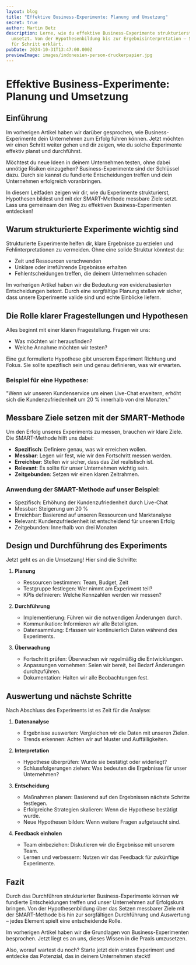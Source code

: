 ```yaml
---
layout: blog
title: "Effektive Business-Experimente: Planung und Umsetzung"
secret: true
author: Martin Betz
description: Lerne, wie du effektive Business-Experimente strukturierst und
  umsetzt. Von der Hypothesenbildung bis zur Ergebnisinterpretation – Schritt
  für Schritt erklärt.
pubDate: 2024-10-31T13:47:00.000Z
previewImage: images/indonesien-person-druckerpapier.jpg
---
```

# Effektive Business-Experimente: Planung und Umsetzung

## Einführung
Im vorherigen Artikel haben wir darüber gesprochen, wie Business-Experimente dein Unternehmen zum Erfolg führen können. Jetzt möchten wir einen Schritt weiter gehen und dir zeigen, wie du solche Experimente effektiv planst und durchführst.

Möchtest du neue Ideen in deinem Unternehmen testen, ohne dabei unnötige Risiken einzugehen? Business-Experimente sind der Schlüssel dazu. Durch sie kannst du fundierte Entscheidungen treffen und dein Unternehmen erfolgreich voranbringen.

In diesem Leitfaden zeigen wir dir, wie du Experimente strukturierst, Hypothesen bildest und mit der SMART-Methode messbare Ziele setzt. Lass uns gemeinsam den Weg zu effektiven Business-Experimenten entdecken!

## Warum strukturierte Experimente wichtig sind
Strukturierte Experimente helfen dir, klare Ergebnisse zu erzielen und Fehlinterpretationen zu vermeiden. Ohne eine solide Struktur könntest du:

- Zeit und Ressourcen verschwenden
- Unklare oder irreführende Ergebnisse erhalten
- Fehlentscheidungen treffen, die deinem Unternehmen schaden

Im vorherigen Artikel haben wir die Bedeutung von evidenzbasierten Entscheidungen betont. Durch eine sorgfältige Planung stellen wir sicher, dass unsere Experimente valide sind und echte Einblicke liefern.

## Die Rolle klarer Fragestellungen und Hypothesen
Alles beginnt mit einer klaren Fragestellung. Fragen wir uns:

- Was möchten wir herausfinden?
- Welche Annahme möchten wir testen?

Eine gut formulierte Hypothese gibt unserem Experiment Richtung und Fokus. Sie sollte spezifisch sein und genau definieren, was wir erwarten.

### Beispiel für eine Hypothese:
"Wenn wir unseren Kundenservice um einen Live-Chat erweitern, erhöht sich die Kundenzufriedenheit um 20 % innerhalb von drei Monaten."

## Messbare Ziele setzen mit der SMART-Methode
Um den Erfolg unseres Experiments zu messen, brauchen wir klare Ziele. Die SMART-Methode hilft uns dabei:

- **Spezifisch**: Definiere genau, was wir erreichen wollen.
- **Messbar**: Legen wir fest, wie wir den Fortschritt messen werden.
- **Erreichbar**: Stellen wir sicher, dass das Ziel realistisch ist.
- **Relevant**: Es sollte für unser Unternehmen wichtig sein.
- **Zeitgebunden**: Setzen wir einen klaren Zeitrahmen.

### Anwendung der SMART-Methode auf unser Beispiel:
- Spezifisch: Erhöhung der Kundenzufriedenheit durch Live-Chat
- Messbar: Steigerung um 20 %
- Erreichbar: Basierend auf unseren Ressourcen und Marktanalyse
- Relevant: Kundenzufriedenheit ist entscheidend für unseren Erfolg
- Zeitgebunden: Innerhalb von drei Monaten

## Design und Durchführung des Experiments
Jetzt geht es an die Umsetzung! Hier sind die Schritte:

1. **Planung**
   - Ressourcen bestimmen: Team, Budget, Zeit
   - Testgruppe festlegen: Wer nimmt am Experiment teil?
   - KPIs definieren: Welche Kennzahlen werden wir messen?

2. **Durchführung**
   - Implementierung: Führen wir die notwendigen Änderungen durch.
   - Kommunikation: Informieren wir alle Beteiligten.
   - Datensammlung: Erfassen wir kontinuierlich Daten während des Experiments.

3. **Überwachung**
   - Fortschritt prüfen: Überwachen wir regelmäßig die Entwicklungen.
   - Anpassungen vornehmen: Seien wir bereit, bei Bedarf Änderungen durchzuführen.
   - Dokumentation: Halten wir alle Beobachtungen fest.

## Auswertung und nächste Schritte
Nach Abschluss des Experiments ist es Zeit für die Analyse:

1. **Datenanalyse**
   - Ergebnisse auswerten: Vergleichen wir die Daten mit unseren Zielen.
   - Trends erkennen: Achten wir auf Muster und Auffälligkeiten.

2. **Interpretation**
   - Hypothese überprüfen: Wurde sie bestätigt oder widerlegt?
   - Schlussfolgerungen ziehen: Was bedeuten die Ergebnisse für unser Unternehmen?

3. **Entscheidung**
   - Maßnahmen planen: Basierend auf den Ergebnissen nächste Schritte festlegen.
   - Erfolgreiche Strategien skalieren: Wenn die Hypothese bestätigt wurde.
   - Neue Hypothesen bilden: Wenn weitere Fragen aufgetaucht sind.

4. **Feedback einholen**
   - Team einbeziehen: Diskutieren wir die Ergebnisse mit unserem Team.
   - Lernen und verbessern: Nutzen wir das Feedback für zukünftige Experimente.

## Fazit
Durch das Durchführen strukturierter Business-Experimente können wir fundierte Entscheidungen treffen und unser Unternehmen auf Erfolgskurs bringen. Von der Hypothesenbildung über das Setzen messbarer Ziele mit der SMART-Methode bis hin zur sorgfältigen Durchführung und Auswertung – jedes Element spielt eine entscheidende Rolle.

Im vorherigen Artikel haben wir die Grundlagen von Business-Experimenten besprochen. Jetzt liegt es an uns, dieses Wissen in die Praxis umzusetzen.

Also, worauf wartest du noch? Starte jetzt dein erstes Experiment und entdecke das Potenzial, das in deinem Unternehmen steckt!
